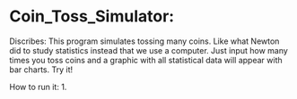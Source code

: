 # Coin_Toss_Simulator:

Discribes:
  This program simulates tossing many coins. Like what Newton did to study statistics instead that we use a computer. Just input how many     times you toss coins and a graphic with all statistical data will appear with bar charts. Try it!
  
  
How to run it:
  1. 
